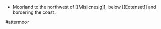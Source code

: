 * Moorland to the northwest of [[Mislicnesig]], below [[Eotenset]] and bordering the coast.

 #attermoor